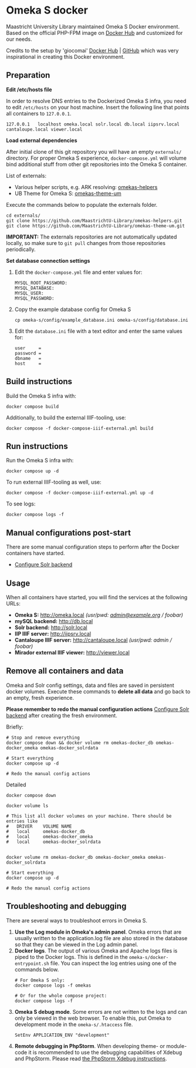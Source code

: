 # Omeka S docker
Maastricht University Library maintained Omeka S Docker environment. Based on the official PHP-FPM image on [Docker Hub](https://hub.docker.com/_/php) and customized for our needs.

Credits to the setup by 'giocomai' [Docker Hub](https://hub.docker.com/r/giocomai/omeka-s-docker) | [GitHub](https://github.com/giocomai/omeka-s-docker) which was very inspirational in creating this Docker environment.


## Preparation

**Edit /etc/hosts file**

In order to resolve DNS entries to the Dockerized Omeka S infra, you need to edit `/etc/hosts` on your host machine. Insert the following line that points all containers to `127.0.0.1`.
```
127.0.0.1	localhost omeka.local solr.local db.local iipsrv.local cantaloupe.local viewer.local
```


**Load external dependencies**

After initial clone of this git repository you will have an empty `externals/` directory.
For proper Omeka S experience, `docker-compose.yml` will volume bind additional stuff from other git repositories into the Omeka S container. 

List of externals:

- Various helper scripts, e.g. ARK resolving: [omekas-helpers](https://github.com/MaastrichtU-Library/omekas-helpers.git)
- UB Theme for Omeka S: [omekas-theme-um](https://github.com/MaastrichtU-Library/omekas-theme-um.git)

Execute the commands below to populate the externals folder.
```
cd externals/
git clone https://github.com/MaastrichtU-Library/omekas-helpers.git
git clone https://github.com/MaastrichtU-Library/omekas-theme-um.git
```
**IMPORTANT:** The externals repositories are not automatically updated locally, so make sure to `git pull` changes 
from those repositories periodically.


**Set database connection settings**

1. Edit the `docker-compose.yml` file and enter values for:
    ```
    MYSQL_ROOT_PASSWORD:
    MYSQL_DATABASE: 
    MYSQL_USER:
    MYSQL_PASSWORD:
    ```

1. Copy the example database config for Omeka S
    ```
    cp omeka-s/config/example_database.ini omeka-s/config/database.ini
    ```

1. Edit the `database.ini` file with a text editor and enter the same values for:
    ```
    user     = 
    password = 
    dbname   = 
    host     = 
    ```

## Build instructions
Build the Omeka S infra with:
```
docker compose build
```

Additionally, to build the external IIIF-tooling, use:
```
docker compose -f docker-compose-iiif-external.yml build
```

## Run instructions
Run the Omeka S infra with:
```
docker compose up -d
```

To run external IIIF-tooling as well, use:
```
docker compose -f docker-compose-iiif-external.yml up -d
```

To see logs:
```
docker compose logs -f
```

## Manual configurations post-start
There are some manual configuration steps to perform after the Docker containers have started.
- [Configure Solr backend](README-02-Solr.md)


## Usage
When all containers have started, you will find the services at the following URLs:
- **Omeka S:** http://omeka.local _(usr/pwd: admin@example.org / foobar)_
- **mySQL backend:** http://db.local
- **Solr backend:** http://solr.local
- **IIP IIIF server:** http://iipsrv.local
- **Cantaloupe IIIF server:** http://cantaloupe.local _(usr/pwd: admin / foobar)_
- **Mirador external IIIF viewer:** http://viewer.local


## Remove all containers and data
Omeka and Solr config settings, data and files are saved in persistent docker volumes. Execute these commands to **delete all data** and go back to an empty, fresh experience.

**Please remember to redo the manual configuration actions** [Configure Solr backend](README-02-Solr.md) after creating the fresh environment.

Briefly:
```
# Stop and remove everything
docker compose down && docker volume rm omekas-docker_db omekas-docker_omeka omekas-docker_solrdata

# Start everything
docker compose up -d

# Redo the manual config actions
```

Detailed
```
docker compose down

docker volume ls

# This list all docker volumes on your machine. There should be entries like 
#   DRIVER    VOLUME NAME
#   local     omekas-docker_db
#   local     omekas-docker_omeka
#   local     omekas-docker_solrdata


docker volume rm omekas-docker_db omekas-docker_omeka omekas-docker_solrdata

# Start everything
docker compose up -d

# Redo the manual config actions
```


## Troubleshooting and debugging
There are several ways to troubleshoot errors in Omeka S.

1. **Use the Log module in Omeka's admin panel**. Omeka errors that are usually written to the application.log file are also stored in the database so that they can be viewed in the Log admin panel.
1. **Docker logs**. The output of various Omeka and Apache logs files is piped to the Docker logs. This is defined in the `omeka-s/docker-entrypoint.sh` file. You can inspect the log entries using one of the commands below.
    ```
    # For Omeka S only:
    docker compose logs -f omekas

    # Or for the whole compose project:
    docker compose logs -f
    ```
1. **Omeka S debug mode**. Some errors are not written to the logs and can only be viewed in the web browser. To enable this, put Omeka to development mode in the `omeka-s/.htaccess` file.
    ```
    SetEnv APPLICATION_ENV "development"
    ```
1. **Remote debugging in PhpStorm**. When developing theme- or module-code it is recommended to use the debugging capabilities of Xdebug and PhpStorm. Please read [the PhpStorm Xdebug instructions](README-03-PhpStorm-Xdebug.md).
